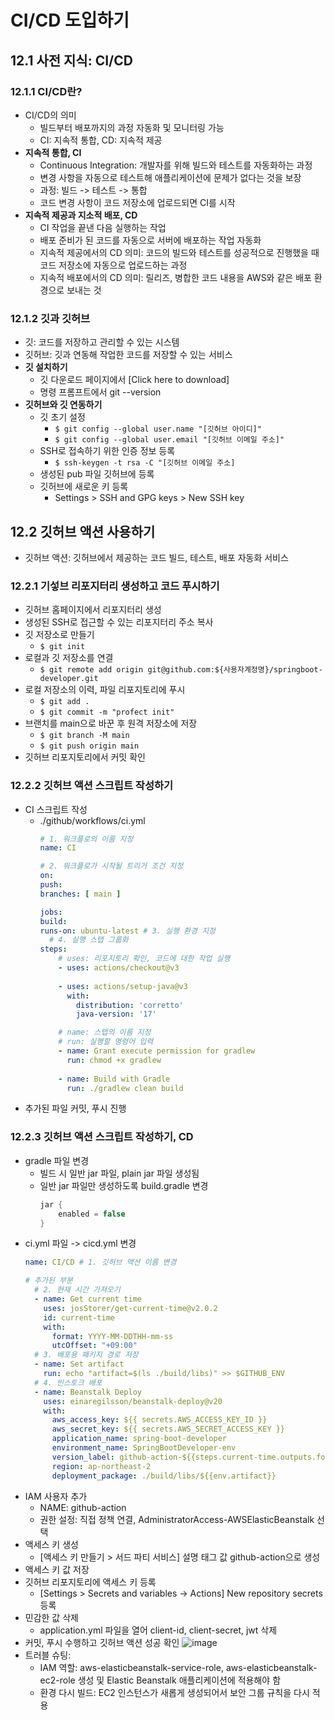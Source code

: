 # CI/CD 도입하기
## 12.1 사전 지식: CI/CD
### 12.1.1 CI/CD란?
- CI/CD의 의미
    - 빌드부터 배포까지의 과정 자동화 및 모니터링 가능
    - CI: 지속적 통합, CD: 지속적 제공
- **지속적 통합, CI**
    - Continuous Integration: 개발자를 위해 빌드와 테스트를 자동화하는 과정
    - 변경 사항을 자동으로 테스트해 애플리케이션에 문제가 없다는 것을 보장
    - 과정: 빌드 -> 테스트 -> 통합
    - 코드 변경 사항이 코드 저장소에 업로드되면 CI를 시작
- **지속적 제공과 지소적 배포, CD**
    - CI 작업을 끝낸 다음 실행하는 작업
    - 배포 준비가 된 코드를 자동으로 서버에 배포하는 작업 자동화
    - 지속적 제공에서의 CD 의미: 코드의 빌드와 테스트를 성공적으로 진행했을 때 코드 저장소에 자동으로 업로드하는 과정
    - 지속적 배포에서의 CD 의미: 릴리즈, 병합한 코드 내용을 AWS와 같은 배포 환경으로 보내는 것

### 12.1.2 깃과 깃허브
- 깃: 코드를 저장하고 관리할 수 있는 시스템
- 깃허브: 깃과 연동해 작업한 코드를 저장할 수 있는 서비스
- **깃 설치하기**
    - 깃 다운로드 페이지에서 [Click here to download]
    - 명령 프롬프트에서 git --version
- **깃허브와 깃 연동하기**
    - 깃 초기 설정
        - `$ git config --global user.name "[깃허브 아이디]"`
        - `$ git config --global user.email "[깃허브 이메일 주소]"`
    - SSH로 접속하기 위한 인증 정보 등록
        - `$ ssh-keygen -t rsa -C "[깃허브 이메일 주소]`
    - 생성된 pub 파일 깃허브에 등록
    - 깃허브에 새로운 키 등록
        - Settings > SSH and GPG keys > New SSH key

## 12.2 깃허브 액션 사용하기
- 깃허브 액션: 깃허브에서 제공하는 코드 빌드, 테스트, 배포 자동화 서비스

### 12.2.1 기섷브 리포지터리 생성하고 코드 푸시하기
- 깃허브 홈페이지에서 리포지터리 생성
- 생성된 SSH로 접근할 수 있는 리포지터리 주소 복사
- 깃 저장소로 만들기
    - `$ git init`
- 로컬과 깃 저장소를 연결
    - `$ git remote add origin git@github.com:${사용자계정명}/springboot-developer.git`
- 로컬 저장소의 이력, 파일 리포지토리에 푸시
    - `$ git add .`
    - `$ git commit -m "profect init"`
- 브랜치를 main으로 바꾼 후 원격 저장소에 저장
    - `$ git branch -M main`
    - `$ git push origin main`
- 깃허브 리포지토리에서 커밋 확인

### 12.2.2 깃허브 액션 스크립트 작성하기
- CI 스크립트 작성
    - ./github/workflows/ci.yml
      ```yml
      # 1. 워크플로의 이름 지정 
      name: CI
      
      # 2. 워크플로가 시작될 트리거 조건 지정
      on:
      push:
      branches: [ main ]
      
      jobs:
      build:
      runs-on: ubuntu-latest # 3. 실행 환경 지정
        # 4. 실행 스탭 그룹화
      steps:
          # uses: 리포지토리 확인, 코드에 대한 작업 실행
          - uses: actions/checkout@v3  
    
          - uses: actions/setup-java@v3
            with:
              distribution: 'corretto'
              java-version: '17'
      
          # name: 스텝의 이름 지정 
          # run: 실행할 명령어 입력 
          - name: Grant execute permission for gradlew
            run: chmod +x gradlew
    
          - name: Build with Gradle
            run: ./gradlew clean build  
      ```
- 추가된 파일 커밋, 푸시 진행

### 12.2.3 깃허브 액션 스크립트 작성하기, CD
- gradle 파일 변경
    - 빌드 시 일반 jar 파일, plain jar 파일 생성됨
    - 일반 jar 파일만 생성하도록 build.gradle 변경
      ```gradle
      jar {
          enabled = false
      }
      ```
- ci.yml 파일 -> cicd.yml 변경
    ```yml
    name: CI/CD # 1. 깃허브 액션 이름 변경 
  
    # 추가된 부분 
      # 2. 현재 시간 가져오기 
      - name: Get current time
        uses: josStorer/get-current-time@v2.0.2
        id: current-time
        with:
          format: YYYY-MM-DDTHH-mm-ss
          utcOffset: "+09:00"
      # 3. 배포용 패키지 경로 저장
      - name: Set artifact
        run: echo "artifact=$(ls ./build/libs)" >> $GITHUB_ENV
      # 4. 빈스토크 배포
      - name: Beanstalk Deploy
        uses: einaregilsson/beanstalk-deploy@v20
        with:
          aws_access_key: ${{ secrets.AWS_ACCESS_KEY_ID }}
          aws_secret_key: ${{ secrets.AWS_SECRET_ACCESS_KEY }}
          application_name: spring-boot-developer
          environment_name: SpringBootDeveloper-env
          version_label: github-action-${{steps.current-time.outputs.formattedTime}}
          region: ap-northeast-2
          deployment_package: ./build/libs/${{env.artifact}}  
 
    ```
- IAM 사용자 추가
    - NAME: github-action
    - 권한 설정: 직접 정책 연결, AdministratorAccess-AWSElasticBeanstalk 선택
- 액세스 키 생성
    - [액세스 키 만들기 > 서드 파티 서비스] 설명 태그 값 github-action으로 생성
- 액세스 키 값 저장
- 깃허브 리포지토리에 액세스 키 등록
    - [Settings > Secrets and variables -> Actions] New repository secrets 등록
- 민감한 값 삭제
    - application.yml 파일을 열어 client-id, client-secret, jwt 삭제
- 커밋, 푸시 수행하고 깃허브 액션 성공 확인
  ![image](https://github.com/gkdudans/efub4-springboot3-developer-study/assets/124586544/78e7b295-5bec-4d4d-81c0-ce6cf81c4667)
- 트러블 슈팅:
    - IAM 역할: aws-elasticbeanstalk-service-role, aws-elasticbeanstalk-ec2-role 생성 및 Elastic Beanstalk 애플리케이션에 적용해야 함 
    - 환경 다시 빌드: EC2 인스턴스가 새롭게 생성되어서 보안 그룹 규칙을 다시 적용

